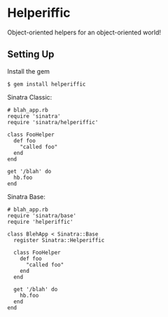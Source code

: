 Helperiffic
===========

Object-oriented helpers for an object-oriented world!

Setting Up
----------

Install the gem

    $ gem install helperiffic
    
Sinatra Classic:

    # blah_app.rb
    require 'sinatra'
    require 'sinatra/helperiffic'
    
    class FooHelper
      def foo
        "called foo"
      end
    end
    
    get '/blah' do
      hb.foo
    end
    
Sinatra Base:

    # blah_app.rb
    require 'sinatra/base'
    require 'helperiffic'
  
    class BlehApp < Sinatra::Base
      register Sinatra::Helperiffic
      
      class FooHelper
        def foo
          "called foo"
        end
      end
      
      get '/blah' do
        hb.foo
      end
    end